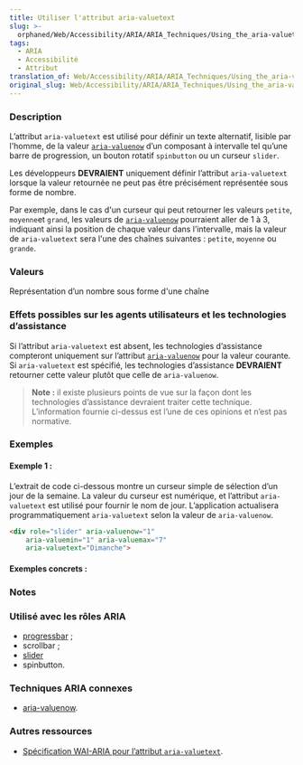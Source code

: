 ```yaml
---
title: Utiliser l'attribut aria-valuetext
slug: >-
  orphaned/Web/Accessibility/ARIA/ARIA_Techniques/Using_the_aria-valuetext_attribute
tags:
  - ARIA
  - Accessibilité
  - Attribut
translation_of: Web/Accessibility/ARIA/ARIA_Techniques/Using_the_aria-valuetext_attribute
original_slug: Web/Accessibility/ARIA/ARIA_Techniques/Using_the_aria-valuetext_attribute
---
```

### Description

L’attribut `aria-valuetext` est utilisé pour définir un texte alternatif, lisible par l'homme, de la valeur [`aria-valuenow`](/fr/Accessibilité/ARIA/Techniques_ARIA/Utiliser_l_attribut_aria-valuenow) d’un composant à intervalle tel qu’une barre de progression, un bouton rotatif `spinbutton` ou un curseur `slider`.

Les développeurs **DEVRAIENT** uniquement définir l’attribut `aria-valuetext` lorsque la valeur retournée ne peut pas être précisément représentée sous forme de nombre.

Par exemple, dans le cas d'un curseur qui peut retourner les valeurs `petite`, `moyenne`et `grand`, les valeurs de [`aria-valuenow`](/fr/Accessibilité/ARIA/Techniques_ARIA/Utiliser_l_attribut_aria-valuenow) pourraient aller de 1 à 3, indiquant ainsi la position de chaque valeur dans l’intervalle, mais la valeur de `aria-valuetext` sera l'une des chaînes suivantes&nbsp;: `petite`, `moyenne` ou `grande`.

### Valeurs

Représentation d’un nombre sous forme d'une chaîne

### Effets possibles sur les agents utilisateurs et les technologies d’assistance

Si l’attribut `aria-valuetext` est absent, les technologies d’assistance compteront uniquement sur l’attribut [`aria-valuenow`](/fr/Accessibilité/ARIA/Techniques_ARIA/Utiliser_l_attribut_aria-valuenow) pour la valeur courante. Si `aria-valuetext` est spécifié, les technologies d’assistance **DEVRAIENT** retourner cette valeur plutôt que celle de `aria-valuenow`.

> **Note :** il existe plusieurs points de vue sur la façon dont les technologies d’assistance devraient traiter cette technique. L’information fournie ci-dessus est l’une de ces opinions et n’est pas normative.

### Exemples

#### Exemple 1&nbsp;:

L’extrait de code ci-dessous montre un curseur simple de sélection d’un jour de la semaine. La valeur du curseur est numérique, et l’attribut `aria-valuetext` est utilisé pour fournir le nom de jour. L’application actualisera programmatiquement `aria-valuetext` selon la valeur de `aria-valuenow`.

```html
<div role="slider" aria-valuenow="1"
    aria-valuemin="1" aria-valuemax="7"
    aria-valuetext="Dimanche">
```

#### Exemples concrets&nbsp;:

### Notes

### Utilisé avec les rôles ARIA

- [progressbar](/fr/Accessibilité/ARIA/Techniques_ARIA/Utiliser_le_rôle_progressbar)&nbsp;;
- scrollbar&nbsp;;
- [slider](/fr/Accessibilité/ARIA/Techniques_ARIA/Utiliser_le_rôle_slider)
- spinbutton.

### Techniques ARIA connexes

- [aria-valuenow](/fr/Accessibilité/ARIA/Techniques_ARIA/Utiliser_l_attribut_aria-valuenow).

### Autres ressources

- [Spécification WAI-ARIA pour l’attribut `aria-valuetext`](http://www.w3.org/TR/wai-aria/states_and_properties#aria-valuetext).
